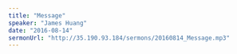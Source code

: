```yaml
---
title: "Message"
speaker: "James Huang"
date: "2016-08-14"
sermonUrl: "http://35.190.93.184/sermons/20160814_Message.mp3"
---
```

